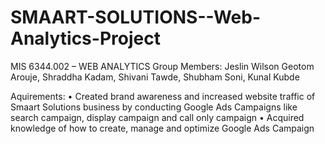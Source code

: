 # SMAART-SOLUTIONS--Web-Analytics-Project
MIS 6344.002 – WEB ANALYTICS 
Group Members: Jeslin Wilson Geotom Arouje, Shraddha Kadam, Shivani Tawde, Shubham Soni, Kunal Kubde 

Aquirements:
• Created brand awareness and increased website traffic of Smaart Solutions business by conducting Google Ads
Campaigns like search campaign, display campaign and call only campaign
• Acquired knowledge of how to create, manage and optimize Google Ads Campaign
